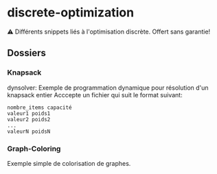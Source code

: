 # discrete-optimization
⚠️ Différents snippets liés à l'optimisation discrète.  Offert sans garantie!


## Dossiers

### Knapsack

dynsolver:
Exemple de programmation dynamique pour résolution d'un knapsack entier
Acccepte un fichier qui suit le format suivant:
```
nombre_items capacité
valeur1 poids1
valeur2 poids2
...
valeurN poidsN
```


### Graph-Coloring

Exemple simple de colorisation de graphes.




